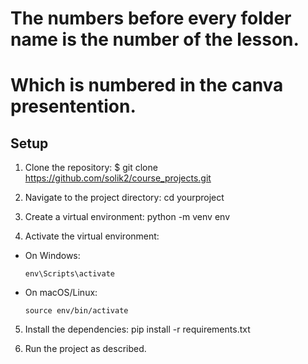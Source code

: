 # The numbers before every folder name is the number of the lesson. 
# Which is numbered in the canva presentention.


## Setup

1. Clone the repository:
$ git clone https://github.com/solik2/course_projects.git


2. Navigate to the project directory:
cd yourproject


3. Create a virtual environment:
python -m venv env


4. Activate the virtual environment:
- On Windows:
  ```
  env\Scripts\activate
  ```
- On macOS/Linux:
  ```
  source env/bin/activate
  ```

5. Install the dependencies:
pip install -r requirements.txt


6. Run the project as described.